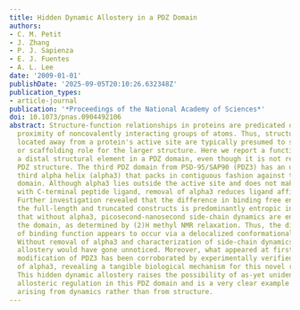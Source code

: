 ```yaml
---
title: Hidden Dynamic Allostery in a PDZ Domain
authors:
- C. M. Petit
- J. Zhang
- P. J. Sapienza
- E. J. Fuentes
- A. L. Lee
date: '2009-01-01'
publishDate: '2025-09-05T20:10:26.632348Z'
publication_types:
- article-journal
publication: '*Proceedings of the National Academy of Sciences*'
doi: 10.1073/pnas.0904492106
abstract: Structure-function relationships in proteins are predicated on the spatial
  proximity of noncovalently interacting groups of atoms. Thus, structural elements
  located away from a protein's active site are typically presumed to serve a stabilizing
  or scaffolding role for the larger structure. Here we report a functional role for
  a distal structural element in a PDZ domain, even though it is not required to maintain
  PDZ structure. The third PDZ domain from PSD-95/SAP90 (PDZ3) has an unusual additional
  third alpha helix (alpha3) that packs in contiguous fashion against the globular
  domain. Although alpha3 lies outside the active site and does not make direct contact
  with C-terminal peptide ligand, removal of alpha3 reduces ligand affinity by 21-fold.
  Further investigation revealed that the difference in binding free energies between
  the full-length and truncated constructs is predominantly entropic in nature and
  that without alpha3, picosecond-nanosecond side-chain dynamics are enhanced throughout
  the domain, as determined by (2)H methyl NMR relaxation. Thus, the distal modulation
  of binding function appears to occur via a delocalized conformational entropy mechanism.
  Without removal of alpha3 and characterization of side-chain dynamics, this dynamic
  allostery would have gone unnoticed. Moreover, what appeared at first to be an artificial
  modification of PDZ3 has been corroborated by experimentally verified phosphorylation
  of alpha3, revealing a tangible biological mechanism for this novel regulatory scheme.
  This hidden dynamic allostery raises the possibility of as-yet unidentified or untapped
  allosteric regulation in this PDZ domain and is a very clear example of function
  arising from dynamics rather than from structure.
---
```

